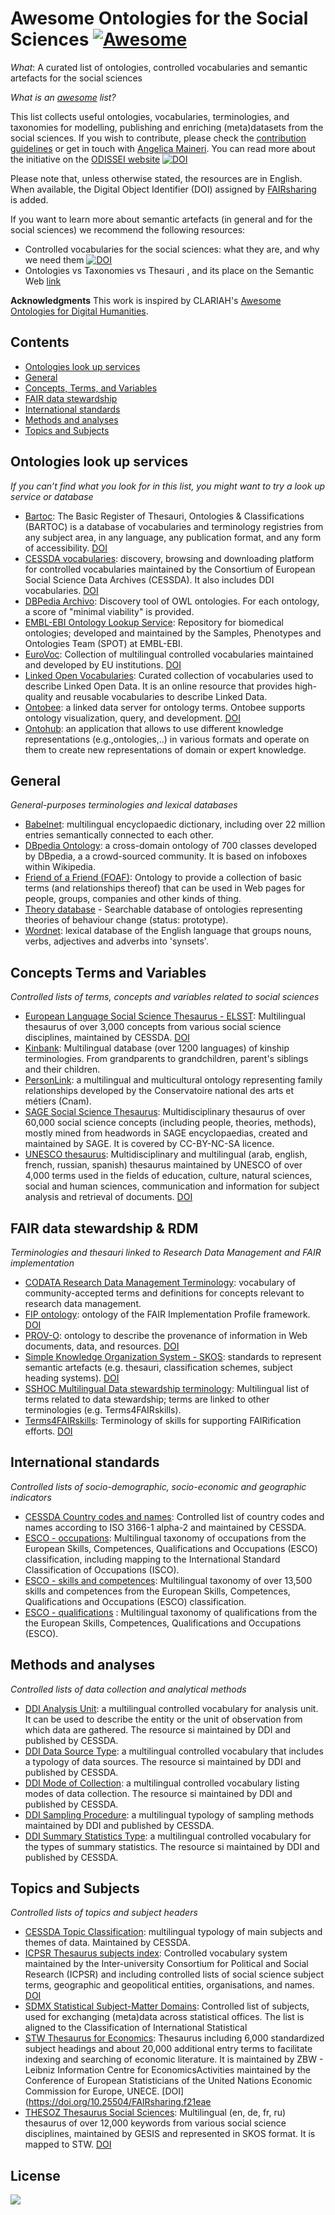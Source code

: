 # Awesome Ontologies for the Social Sciences [![Awesome](https://awesome.re/badge.svg)](https://awesome.re)
*What*: A curated list of ontologies, controlled vocabularies and semantic artefacts for the social sciences

*What is an [awesome](https://github.com/sindresorhus/awesome) list?*

This list collects useful ontologies, vocabularies, terminologies, and taxonomies for modelling, publishing and enriching (meta)datasets from the social sciences. If you wish to contribute, please check the [contribution guidelines](./CONTRIBUTION_GUIDELINES.md) or get in touch with [Angelica Maineri](mailto:angelica@odissei-data.nl). You can read more about the initiative on the [ODISSEI website](https://odissei-data.nl/en/2023/04/collecting-vocabularies-in-the-social-sciences-the-awesome-ontologies-for-the-social-sciences/) [![DOI](https://zenodo.org/badge/DOI/10.5281/zenodo.7852158.svg)](https://doi.org/10.5281/zenodo.7852158)

Please note that, unless otherwise stated, the resources are in English. When available, the Digital Object Identifier (DOI) assigned by [FAIRsharing](https://fairsharing.org/) is added. 

If you want to learn more about semantic artefacts (in general and for the social sciences) we recommend the following resources:
- Controlled vocabularies for the social sciences: what they are, and why we need them [![DOI](https://zenodo.org/badge/DOI/10.5281/zenodo.7157800.svg)](https://doi.org/10.5281/zenodo.7157800)
- Ontologies vs Taxonomies vs Thesauri , and its place on the Semantic Web [link](https://blog.thedigitalgroup.com/ontologies-vs-taxonomies-vs-thesauri-and-its-place-on-the-semantic-web)

**Acknowledgments** This work is inspired by CLARIAH's [Awesome Ontologies for Digital Humanities](https://github.com/CLARIAH/awesome-humanities-ontologies).

## Contents
- [Ontologies look up services](#Ontologies-look-up-services)
- [General](#general)
- [Concepts, Terms, and Variables](#Concepts-Terms-and-Variables)
- [FAIR data stewardship](#FAIR-data-stewardship)
- [International standards](#International-standards)
- [Methods and analyses](#Methods-and-analyses)
- [Topics and Subjects](#Topics-and-Subjects)

## Ontologies look up services
_If you can’t find what you look for in this list, you might want to try a look up service or database_
- [Bartoc](https://bartoc.org/vocabularies): The Basic Register of Thesauri, Ontologies & Classifications (BARTOC) is a database of vocabularies and terminology registries from any subject area, in any language, any publication format, and any form of accessibility. [DOI](https://doi.org/10.25504/FAIRsharing.f1777e)
- [CESSDA vocabularies](https://vocabularies.cessda.eu/): discovery, browsing and downloading platform for controlled vocabularies maintained by the Consortium of European Social Science Data Archives (CESSDA). It also includes DDI vocabularies. [DOI](https://doi.org/10.25504/FAIRsharing.5c7cec)
- [DBPedia Archivo](https://archivo.dbpedia.org/list): Discovery tool of OWL ontologies. For each ontology, a score of "minimal viability" is provided.
- [EMBL-EBI Ontology Lookup Service](https://www.ebi.ac.uk/ols/index): Repository for biomedical ontologies; developed and maintained by the Samples, Phenotypes and Ontologies Team (SPOT) at EMBL-EBI.
- [EuroVoc](https://op.europa.eu/en/web/eu-vocabularies): Collection of multilingual controlled vocabularies maintained and developed by EU institutions. [DOI](https://doi.org/10.25504/FAIRsharing.d0a681)
- [Linked Open Vocabularies](https://lov.linkeddata.es/dataset/lov/): Curated collection of vocabularies used to describe Linked Open Data. It is an online resource that provides high-quality and reusable vocabularies to describe Linked Data.  
- [Ontobee](https://ontobee.org/): a linked data server for ontology terms. Ontobee supports ontology visualization, query, and development. [DOI](https://doi.org/10.25504/FAIRsharing.q8fx1b)
- [Ontohub](https://matpiw.github.io/OntoHub/): an application that allows to use different knowledge representations (e.g.,ontologies,..) in various formats and operate on them to create new representations of domain or expert knowledge.


## General
_General-purposes terminologies and lexical databases_
- [Babelnet](https://babelnet.org/): multilingual encyclopaedic dictionary, including over 22 million entries semantically connected to each other.
- [DBpedia Ontology](https://www.dbpedia.org/resources/ontology/): a cross-domain ontology of 700 classes developed by DBpedia, a a crowd-sourced community. It is based on infoboxes within Wikipedia. 
- [Friend of a Friend (FOAF)](http://xmlns.com/foaf/0.1/#sec-foafproject): Ontology to provide a collection of basic terms (and relationships thereof) that can be used in Web pages for people, groups, companies and other kinds of thing.
- [Theory database](https://theory-database.appspot.com/) - Searchable database of ontologies representing theories of behaviour change (status: prototype). 
- [Wordnet](https://wordnet.princeton.edu/): lexical database of the English language that groups nouns, verbs, adjectives and adverbs into 'synsets'.



## Concepts Terms and Variables
_Controlled lists of terms, concepts and variables related to social sciences_
- [European Language Social Science Thesaurus - ELSST](https://thesauri.cessda.eu/elsst-3/en/): Multilingual thesaurus of over 3,000 concepts from various social science disciplines, maintained by CESSDA. [DOI](https://doi.org/10.25504/FAIRsharing.acd824)
- [Kinbank](http://www.kinbank.net/): Multilingual database (over 1200 languages) of kinship terminologies. From grandparents to grandchildren, parent's siblings and their children. 
- [PersonLink](http://cedric.cnam.fr/isid/ontologies/files/PersonLink.html): a multilingual and multicultural ontology representing family relationships developed by the Conservatoire national des arts et métiers (Cnam).
- [SAGE Social Science Thesaurus](https://concepts.sagepub.com/vocabularies/social-science/en/): Multidisciplinary thesaurus of over 60,000 social science concepts (including people, theories, methods), mostly  mined from headwords in SAGE encyclopaedias, created and maintained by SAGE. It is covered by CC-BY-NC-SA licence. 
- [UNESCO thesaurus](https://vocabularies.unesco.org/browser/thesaurus/en/): Multidisciplinary and multilingual (arab, english, french, russian, spanish) thesaurus maintained by UNESCO of over 4,000 terms used in the fields of education, culture, natural sciences, social and human sciences, communication and information for subject analysis and retrieval of documents. [DOI](https://doi.org/10.25504/FAIRsharing.81dc5f)


## FAIR data stewardship & RDM
_Terminologies and thesauri linked to Research Data Management and FAIR implementation_
- [CODATA Research Data Management Terminology](https://vocabs.ardc.edu.au/viewById/685): vocabulary of community-accepted terms and definitions for concepts relevant to research data management. 
- [FIP ontology](https://peta-pico.github.io/FAIR-nanopubs/fip/index-en.html): ontology of the FAIR Implementation Profile framework. [DOI](https://doi.org/10.25504/FAIRsharing.343864)
- [PROV-O](https://www.w3.org/TR/prov-o/): ontology to describe the provenance of information in Web documents, data, and resources. [DOI](https://doi.org/10.25504/FAIRsharing.2rm2b3)
- [Simple Knowledge Organization System  - SKOS](https://www.w3.org/2004/02/skos/): standards to represent semantic artefacts (e.g. thesauri, classification schemes, subject heading systems). [DOI](https://doi.org/10.25504/FAIRsharing.48e326)
- [SSHOC Multilingual Data stewardship terminology](https://vocabs.sshopencloud.eu/vocabularies/sshocterm/en/index/A): Multilingual list of terms related to data stewardship; terms are linked to other terminologies (e.g. Terms4FAIRskills).
- [Terms4FAIRskills](https://github.com/terms4fairskills/FAIRterminology): Terminology of skills for supporting FAIRification efforts. [DOI](https://doi.org/10.25504/FAIRsharing.fb99fa)

## International standards
_Controlled lists of socio-demographic, socio-economic and geographic indicators_
- [CESSDA Country codes and names](https://vocabularies.cessda.eu/vocabulary/CountryNamesAndCodes?lang=en): Controlled list of country codes and names according to ISO 3166-1 alpha-2 and maintained by CESSDA.
- [ESCO - occupations](https://esco.ec.europa.eu/en/classification/occupation_main): Multilingual taxonomy of occupations from the European Skills, Competences, Qualifications and Occupations (ESCO) classification, including mapping to the International Standard Classification of Occupations (ISCO).
- [ESCO - skills and competences](https://esco.ec.europa.eu/en/classification/skill_main): Multilingual taxonomy of over 13,500  skills and competences  from the European Skills, Competences, Qualifications and Occupations (ESCO) classification.
- [ESCO - qualifications](https://esco.ec.europa.eu/en/classification/qualifications) : Multilingual taxonomy of qualifications from the the European Skills, Competences, Qualifications and Occupations (ESCO).

## Methods and analyses
_Controlled lists of data collection and analytical methods_
- [DDI Analysis Unit](https://vocabularies.cessda.eu/vocabulary/AnalysisUnit): a multilingual controlled vocabulary for analysis unit. It can be used to describe the entity or the unit of observation from which data are gathered. The resource si maintained by DDI and published by CESSDA.
- [DDI Data Source Type](https://vocabularies.cessda.eu/vocabulary/DataSourceType): a multilingual controlled vocabulary that includes a typology of data sources. The resource si maintained by DDI and published by CESSDA.
- [DDI Mode of Collection](https://ddialliance.org/Specification/DDI-CV/ModeOfCollection_3.0.html): a multilingual controlled vocabulary listing modes of data collection. The resource si maintained by DDI and published by CESSDA.
- [DDI Sampling Procedure](https://vocabularies.cessda.eu/vocabulary/SamplingProcedure): a multilingual typology of sampling methods maintained by DDI and published by CESSDA.
- [DDI Summary Statistics Type](https://vocabularies.cessda.eu/vocabulary/SummaryStatisticType): a multilingual controlled vocabulary for the types of summary statistics. The resource si maintained by DDI and published by CESSDA.

## Topics and Subjects
_Controlled lists of topics and subject headers_
- [CESSDA Topic Classification](https://vocabularies.cessda.eu/vocabulary/TopicClassification?lang=en): multilingual typology of main subjects and themes of data. Maintained by CESSDA.
- [ICPSR Thesaurus subjects index](https://www.icpsr.umich.edu/web/ICPSR/thesaurus/index): Controlled vocabulary system maintained by the Inter-university Consortium for Political and Social Research (ICPSR) and including controlled lists of social science subject terms, geographic and geopolitical entities,  organisations, and names. [DOI](https://doi.org/10.25504/FAIRsharing.d9ea1b)
- [SDMX Statistical Subject-Matter Domains](https://registry.sdmx.org/ws/public/sdmxapi/rest/categoryscheme/SDMX/STAT_SUBJECT_MATTER/1.0): Controlled list of subjects, used for exchanging (meta)data across statistical offices. The list is aligned to the Classification of International Statistical 
- [STW Thesaurus for Economics](https://zbw.eu/stw/version/latest/about.en.html): Thesaurus including 6,000 standardized subject headings and about 20,000 additional entry terms to facilitate indexing and searching of economic literature. It is maintained by ZBW - Leibniz Information Centre for EconomicsActivities maintained by the Conference of European Statisticians of the United Nations Economic Commission for Europe, UNECE. [DOI](https://doi.org/10.25504/FAIRsharing.f21eae
- [THESOZ Thesaurus Social Sciences](https://lod.gesis.org/thesoz/en/index): Multilingual (en, de, fr, ru) thesaurus of over 12,000 keywords from various social science disciplines, maintained by GESIS and represented in SKOS format. It is mapped to STW. [DOI](https://doi.org/10.25504/FAIRsharing.d092a4)


## License
<a href="http://creativecommons.org/publicdomain/zero/1.0/"><img src="https://i.creativecommons.org/p/zero/1.0/88x31.png"></a>

